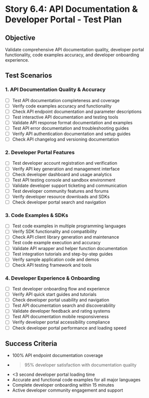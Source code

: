 # Story 6.4: API Documentation & Developer Portal - Test Plan

## Objective
Validate comprehensive API documentation quality, developer portal functionality, code examples accuracy, and developer onboarding experience.

## Test Scenarios

### 1. API Documentation Quality & Accuracy
- [ ] Test API documentation completeness and coverage
- [ ] Verify code examples accuracy and functionality
- [ ] Check API endpoint documentation and parameter descriptions
- [ ] Test interactive API documentation and testing tools
- [ ] Validate API response format documentation and examples
- [ ] Test API error documentation and troubleshooting guides
- [ ] Verify API authentication documentation and setup guides
- [ ] Check API changelog and versioning documentation

### 2. Developer Portal Features
- [ ] Test developer account registration and verification
- [ ] Verify API key generation and management interface
- [ ] Check developer dashboard and usage analytics
- [ ] Test API testing console and sandbox environment
- [ ] Validate developer support ticketing and communication
- [ ] Test developer community features and forums
- [ ] Verify developer resource downloads and SDKs
- [ ] Check developer portal search and navigation

### 3. Code Examples & SDKs
- [ ] Test code examples in multiple programming languages
- [ ] Verify SDK functionality and compatibility
- [ ] Check API client library generation and maintenance
- [ ] Test code example execution and accuracy
- [ ] Validate API wrapper and helper function documentation
- [ ] Test integration tutorials and step-by-step guides
- [ ] Verify sample application code and demos
- [ ] Check API testing framework and tools

### 4. Developer Experience & Onboarding
- [ ] Test developer onboarding flow and experience
- [ ] Verify API quick start guides and tutorials
- [ ] Check developer portal usability and navigation
- [ ] Test API documentation search and discoverability
- [ ] Validate developer feedback and rating systems
- [ ] Test API documentation mobile responsiveness
- [ ] Verify developer portal accessibility compliance
- [ ] Check developer portal performance and loading speed

## Success Criteria
- 100% API endpoint documentation coverage
- >95% developer satisfaction with documentation quality
- <3 second developer portal loading time
- Accurate and functional code examples for all major languages
- Complete developer onboarding within 15 minutes
- Active developer community engagement and support